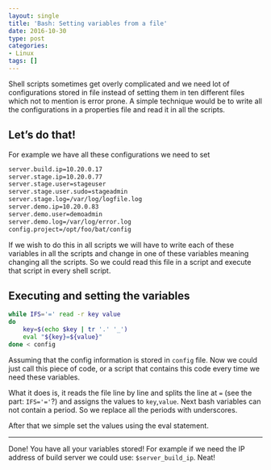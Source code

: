 ```yaml
---
layout: single
title: 'Bash: Setting variables from a file'
date: 2016-10-30
type: post
categories:
- Linux
tags: []
---
```


Shell scripts sometimes get overly complicated and we need lot of configurations stored in file instead of setting them in ten different files which not to mention is error prone. A simple technique would be to write all the configurations in a properties file and read it in all the scripts.

## Let’s do that!
For example we have all these configurations we need to set
```bash
server.build.ip=10.20.0.17
server.stage.ip=10.20.0.77
server.stage.user=stageuser
server.stage.user.sudo=stageadmin
server.stage.log=/var/log/logfile.log
server.demo.ip=10.20.0.83
server.demo.user=demoadmin
server.demo.log=/var/log/error.log
config.project=/opt/foo/bat/config
```
If we wish to do this in all scripts we will have to write each of these variables in all the scripts and change in one of these variables meaning changing all the scripts.
So we could read this file in a script and execute that script in every shell script.

## Executing and setting the variables
```bash
while IFS='=' read -r key value
do
    key=$(echo $key | tr '.' '_')
    eval "${key}=${value}"
done < config
```
Assuming that the config information is stored in `config` file.
Now we could just call this piece of code, or a script that contains this code every time we need these variables.

What it does is, it reads the file line by line and splits the line at `=` (see the part: `IFS='='`?) and assigns the values to `key`,`value`.
Next bash variables can not contain a period. So we replace all the periods with underscores.

After that we simple set the values using the eval statement.

---

Done! You have all your variables stored!
For example if we need the IP address of build server we could use: `$server_build_ip`. Neat!
